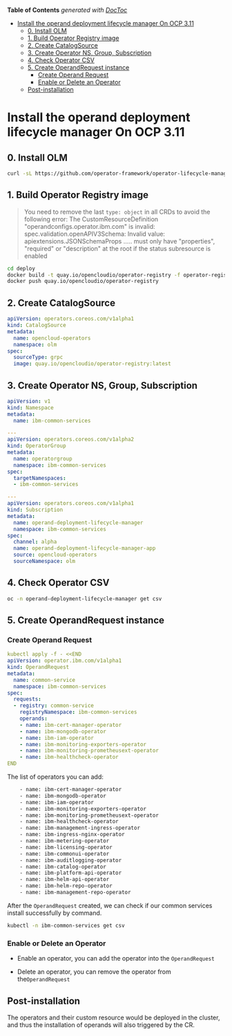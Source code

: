 <!-- START doctoc generated TOC please keep comment here to allow auto update -->
<!-- DON'T EDIT THIS SECTION, INSTEAD RE-RUN doctoc TO UPDATE -->
**Table of Contents**  *generated with [DocToc](https://github.com/thlorenz/doctoc)*

- [Install the operand deployment lifecycle manager On OCP 3.11](#install-the-operand-deployment-lifecycle-manager-on-ocp-311)
  - [0. Install OLM](#0-install-olm)
  - [1. Build Operator Registry image](#1-build-operator-registry-image)
  - [2. Create CatalogSource](#2-create-catalogsource)
  - [3. Create Operator NS, Group, Subscription](#3-create-operator-ns-group-subscription)
  - [4. Check Operator CSV](#4-check-operator-csv)
  - [5. Create OperandRequest instance](#5-create-operandrequest-instance)
    - [Create Operand Request](#create-operand-request)
    - [Enable or Delete an Operator](#enable-or-delete-an-operator)
  - [Post-installation](#post-installation)

<!-- END doctoc generated TOC please keep comment here to allow auto update -->

# Install the operand deployment lifecycle manager On OCP 3.11

## 0. Install OLM

```bash
curl -sL https://github.com/operator-framework/operator-lifecycle-manager/releases/download/0.13.0/install.sh | bash -s 0.13.0
```

## 1. Build Operator Registry image

> You need to remove the last `type: object` in all CRDs to avoid the following error: The CustomResourceDefinition "operandconfigs.operator.ibm.com" is invalid: spec.validation.openAPIV3Schema: Invalid value: apiextensions.JSONSchemaProps ..... must only have "properties", "required" or "description" at the root if the status subresource is enabled

```bash
cd deploy
docker build -t quay.io/opencloudio/operator-registry -f operator-registry.Dockerfile .
docker push quay.io/opencloudio/operator-registry
```

## 2. Create CatalogSource

```yaml
apiVersion: operators.coreos.com/v1alpha1
kind: CatalogSource
metadata:
  name: opencloud-operators
  namespace: olm
spec:
  sourceType: grpc
  image: quay.io/opencloudio/operator-registry:latest
```

## 3. Create Operator NS, Group, Subscription

```yaml
apiVersion: v1
kind: Namespace
metadata:
  name: ibm-common-services

---
apiVersion: operators.coreos.com/v1alpha2
kind: OperatorGroup
metadata:
  name: operatorgroup
  namespace: ibm-common-services
spec:
  targetNamespaces:
  - ibm-common-services

---
apiVersion: operators.coreos.com/v1alpha1
kind: Subscription
metadata:
  name: operand-deployment-lifecycle-manager
  namespace: ibm-common-services
spec:
  channel: alpha
  name: operand-deployment-lifecycle-manager-app
  source: opencloud-operators
  sourceNamespace: olm
```

## 4. Check Operator CSV

```bash
oc -n operand-deployment-lifecycle-manager get csv
```

## 5. Create OperandRequest instance

### Create Operand Request

```yaml
kubectl apply -f - <<END
apiVersion: operator.ibm.com/v1alpha1
kind: OperandRequest
metadata:
  name: common-service
  namespace: ibm-common-services
spec:
  requests:
  - registry: common-service
    registryNamespace: ibm-common-services
    operands:
    - name: ibm-cert-manager-operator
    - name: ibm-mongodb-operator
    - name: ibm-iam-operator
    - name: ibm-monitoring-exporters-operator
    - name: ibm-monitoring-prometheusext-operator
    - name: ibm-healthcheck-operator
END
```

The list of operators you can add:

```bash
    - name: ibm-cert-manager-operator
    - name: ibm-mongodb-operator
    - name: ibm-iam-operator
    - name: ibm-monitoring-exporters-operator
    - name: ibm-monitoring-prometheusext-operator
    - name: ibm-healthcheck-operator
    - name: ibm-management-ingress-operator
    - name: ibm-ingress-nginx-operator
    - name: ibm-metering-operator
    - name: ibm-licensing-operator
    - name: ibm-commonui-operator
    - name: ibm-auditlogging-operator
    - name: ibm-catalog-operator
    - name: ibm-platform-api-operator
    - name: ibm-helm-api-operator
    - name: ibm-helm-repo-operator
    - name: ibm-management-repo-operator
```

After the `OperandRequest` created, we can check if our common services install successfully by command.

```bash
kubectl -n ibm-common-services get csv
```

### Enable or Delete an Operator

- Enable an operator, you can add the operator into the `OperandRequest`

- Delete an operator, you can remove the operator from the`OperandRequest`

## Post-installation

The operators and their custom resource would be deployed in the cluster, and thus the installation of operands will also triggered by the CR.
